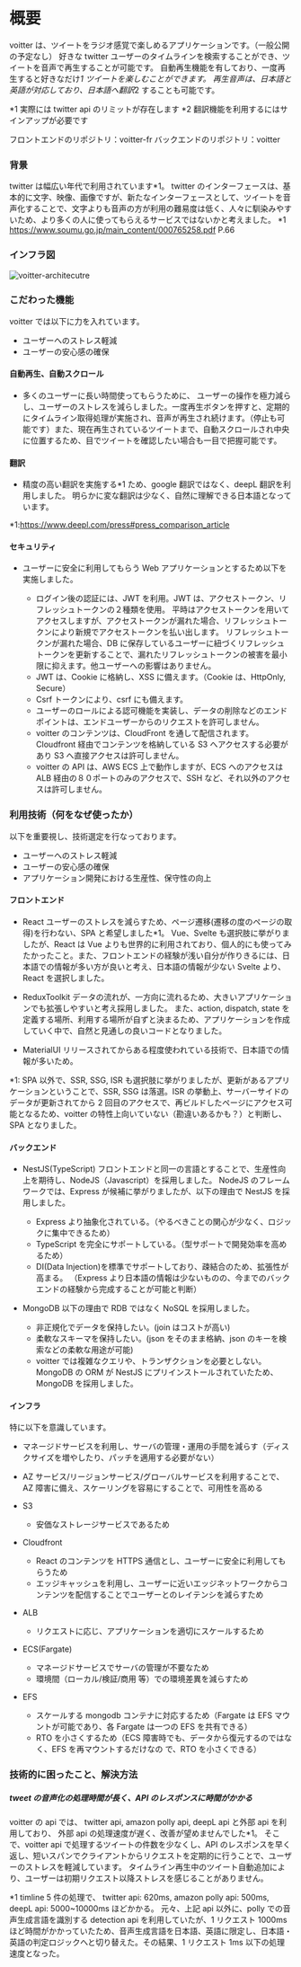 # 概要

voitter は、ツイートをラジオ感覚で楽しめるアプリケーションです。（一般公開の予定なし）
好きな twitter ユーザーのタイムラインを検索することができ、ツイートを音声で再生することが可能です。
自動再生機能を有しており、一度再生すると好きなだけ*1 ツイートを楽しむことができます。
再生音声は、日本語と英語が対応しており、日本語へ翻訳*2 することも可能です。

*1 実際には twitter api のリミットが存在します
*2 翻訳機能を利用するにはサインアップが必要です

フロントエンドのリポジトリ：voitter-fr
バックエンドのリポジトリ：voitter

### 背景

twitter は幅広い年代で利用されています*1。
twitter のインターフェースは、基本的に文字、映像、画像ですが、新たなインターフェースとして、ツイートを音声化することで、文字よりも音声の方が利用の難易度は低く、人々に馴染みやすいため、より多くの人に使ってもらえるサービスではないかと考えました。
*1 https://www.soumu.go.jp/main_content/000765258.pdf P.66

### インフラ図

![voitter-architecutre](https://user-images.githubusercontent.com/59119963/161428772-877932c4-8a03-4315-8322-8b33cae3487c.jpg)

### こだわった機能

voitter では以下に力を入れています。

- ユーザーへのストレス軽減
- ユーザーの安心感の確保

#### 自動再生、自動スクロール

- 多くのユーザーに長い時間使ってもらうために、 ユーザーの操作を極力減らし、ユーザーのストレスを減らしました。一度再生ボタンを押すと、定期的にタイムライン取得処理が実施され、音声が再生され続けます。（停止も可能です）また、現在再生されているツイートまで、自動スクロールされ中央に位置するため、目でツイートを確認したい場合も一目で把握可能です。

#### 翻訳

- 精度の高い翻訳を実施する\*1 ため、google 翻訳ではなく、deepL 翻訳を利用しました。
  明らかに変な翻訳は少なく、自然に理解できる日本語となっています。

\*1:https://www.deepl.com/press#press_comparison_article

#### セキュリティ

- ユーザーに安全に利用してもらう Web アプリケーションとするため以下を実施しました。

  - ログイン後の認証には、JWT を利用。JWT は、アクセストークン、リフレッシュトークンの２種類を使用。
    平時はアクセストークンを用いてアクセスしますが、アクセストークンが漏れた場合、リフレッシュトークンにより新規でアクセストークンを払い出します。
    リフレッシュトークンが漏れた場合、DB に保存しているユーザーに紐づくリフレッシュトークンを更新することで、漏れたリフレッシュトークンの被害を最小限に抑えます。他ユーザーへの影響はありません。
  - JWT は、Cookie に格納し、XSS に備えます。（Cookie は、HttpOnly, Secure）
  - Csrf トークンにより、csrf にも備えます。
  - ユーザーのロールによる認可機能を実装し、データの削除などのエンドポイントは、エンドユーザーからのリクエストを許可しません。
  - voitter のコンテンツは、CloudFront を通して配信されます。
    Cloudfront 経由でコンテンツを格納している S3 へアクセスする必要があり S3 へ直接アクセスは許可しません。
  - voitter の API は、AWS ECS 上で動作しますが、ECS へのアクセスは ALB 経由の８０ポートのみのアクセスで、SSH など、それ以外のアクセスは許可しません。

### 利用技術（何をなぜ使ったか）

以下を重要視し、技術選定を行なっております。

- ユーザーへのストレス軽減
- ユーザーの安心感の確保
- アプリケーション開発における生産性、保守性の向上

#### フロントエンド

- React
  ユーザーのストレスを減らすため、ページ遷移(遷移の度のページの取得)を行わない、SPA と希望しました\*1。
  Vue、Svelte も選択肢に挙がりましたが、React は Vue よりも世界的に利用されており、個人的にも使ってみたかったこと。また、フロントエンドの経験が浅い自分が作りきるには、日本語での情報が多い方が良いと考え、日本語の情報が少ない Svelte より、React を選択しました。

- ReduxToolkit
  データの流れが、一方向に流れるため、大きいアプリケーションでも拡張しやすいと考え採用しました。
  また、action, dispatch, state を定義する場所、利用する場所が自ずと決まるため、アプリケーションを作成していく中で、自然と見通しの良いコードとなりました。

- MaterialUI
  リリースされてからある程度使われている技術で、日本語での情報が多いため。

\*1: SPA 以外で、SSR, SSG, ISR も選択肢に挙がりましたが、更新があるアプリケーションということで、SSR, SSG は落選。ISR の挙動上、サーバーサイドのデータが更新されてから 2 回目のアクセスで、再ビルドしたページにアクセス可能となるため、voitter の特性上向いていない（勘違いあるかも？）と判断し、SPA となりました。

#### バックエンド

- NestJS(TypeScript)
  フロントエンドと同一の言語とすることで、生産性向上を期待し、NodeJS（Javascript）を採用しました。
  NodeJS のフレームワークでは、Express が候補に挙がりましたが、以下の理由で NestJS を採用しました。

  - Express より抽象化されている。（やるべきことの関心が少なく、ロジックに集中できるため）
  - TypeScript を完全にサポートしている。（型サポートで開発効率を高めるため）
  - DI(Data Injection)を標準でサポートしており、疎結合のため、拡張性が高まる。
    （Express より日本語の情報は少ないものの、今までのバックエンドの経験から完成することが可能と判断）

- MongoDB
  以下の理由で RDB ではなく NoSQL を採用しました。
  - 非正規化でデータを保持したい。(join はコストが高い)
  - 柔軟なスキーマを保持したい。(json をそのまま格納、json のキーを検索などの柔軟な用途が可能)
  - voitter では複雑なクエリや、トランザクションを必要としない。
    MongoDB の ORM が NestJS にプリインストールされていたため、MongoDB を採用しました。

#### インフラ

特に以下を意識しています。

- マネージドサービスを利用し、サーバの管理・運用の手間を減らす（ディスクサイズを増やしたり、パッチを適用する必要がない）
- AZ サービス/リージョンサービス/グローバルサービスを利用することで、AZ 障害に備え、スケーリングを容易にすることで、可用性を高める

- S3
  - 安価なストレージサービスであるため
- Cloudfront
  - React のコンテンツを HTTPS 通信とし、ユーザーに安全に利用してもらうため
  - エッジキャッシュを利用し、ユーザーに近いエッジネットワークからコンテンツを配信することでユーザーとのレイテンシを減らすため
- ALB
  - リクエストに応じ、アプリケーションを適切にスケールするため
- ECS(Fargate)
  - マネージドサービスでサーバの管理が不要なため
  - 環境間（ローカル/検証/商用 等）での環境差異を減らすため
- EFS
  - スケールする mongodb コンテナに対応するため（Fargate は EFS マウントが可能であり、各 Fargate は一つの EFS を共有できる）
  - RTO を小さくするため（ECS 障害時でも、データから復元するのではなく、EFS を再マウントするだけなの
    で、RTO を小さくできる）

### 技術的に困ったこと、解決方法

##### tweet の音声化の処理時間が長く、API のレスポンスに時間がかかる

voitter の api では、 twitter api, amazon polly api, deepL api と外部 api を利用しており、
外部 api の処理速度が遅く、改善が望めませんでした\*1。
そこで、voitter api で処理するツイートの件数を少なくし、API のレスポンスを早く返し、短いスパンでクライアントからリクエストを定期的に行うことで、ユーザーのストレスを軽減しています。
タイムライン再生中のツイート自動追加により、ユーザーは初期リクエスト以降ストレスを感じることがありません。

\*1 timline 5 件の処理で、 twitter api: 620ms, amazon polly api: 500ms, deepL api: 5000~10000ms ほどかかる。
元々、上記 api 以外に、polly での音声生成言語を識別する detection api を利用していたが、1 リクエスト 1000ms ほど時間がかかっていたため、音声生成言語を日本語、英語に限定し、日本語・英語の判定ロジックへと切り替えた。その結果、1 リクエスト 1ms 以下の処理速度となった。
